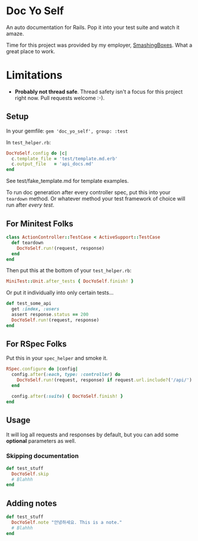 # Doc Yo Self

An auto documentation for Rails. Pop it into your test suite and watch it amaze.

Time for this project was provided by my employer, [SmashingBoxes](http://smashingboxes.com/). What a great place to work.

# Limitations

 * **Probably not thread safe**. Thread safety isn't a focus for this project right now. Pull requests welcome :-).


## Setup

In your gemfile:
`gem 'doc_yo_self', group: :test`

In  `test_helper.rb`:
```ruby
DocYoSelf.config do |c|
  c.template_file = 'test/template.md.erb'
  c.output_file   = 'api_docs.md'
end
```

See test/fake_template.md for template examples.

To run doc generation after every controller spec, put this into your `teardown` method. Or whatever method your test framework of choice will run after *every test*.

## For Minitest Folks

```ruby
class ActionController::TestCase < ActiveSupport::TestCase
  def teardown
    DocYoSelf.run!(request, response)
  end
end
```

Then put this at the bottom of your `test_helper.rb`:

```ruby
MiniTest::Unit.after_tests { DocYoSelf.finish! }
```

Or put it individually into only certain tests...

```ruby
def test_some_api
  get :index, :users
  assert response.status == 200
  DocYoSelf.run!(request, response)
end
```

## For RSpec Folks

Put this in your `spec_helper` and smoke it.

```ruby
RSpec.configure do |config|
  config.after(:each, type: :controller) do
    DocYoSelf.run!(request, response) if request.url.include?('/api/')
  end

  config.after(:suite) { DocYoSelf.finish! }
end
```


## Usage

It will log all requests and responses by default, but you can add some **optional** parameters as well.

### Skipping documentation

```ruby
def test_stuff
  DocYoSelf.skip
  # Blahhh
end
```

## Adding notes

```ruby
def test_stuff
  DocYoSelf.note "안녕하세요. This is a note."
  # Blahhh
end
```
